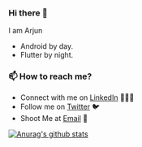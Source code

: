 ### Hi there 👋

I am Arjun

- Android by day.
- Flutter by night.

### 📫 How to reach me?

 - Connect with me on [LinkedIn](https://www.linkedin.com/in/arjun-manoj-3265a410b/) 👨🏻‍💻
 - Follow me on [Twitter](https://twitter.com/IAmArjunM) 🐦
 - Shoot Me at [Email](mailto:arjunnmanoj1995@gmail.com) 💌

[![Anurag's github stats](https://github-readme-stats.vercel.app/api?username=iamarjun)](https://github.com/anuraghazra/github-readme-stats)

